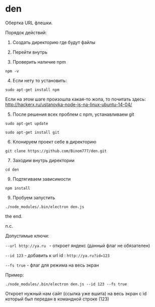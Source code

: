 # den
Обертка URL флешки.

Порядок действий:

1. Создать директорию где будут файлы
2. Перейти внутрь 

3. Проверить наличие npm  

`npm -v`

4. Если нету то установить:

`sudo apt-get install npm`

Если на этом шаге произошла какая-то жопа, то почитать здесь: http://hackerx.ru/ustanovka-node-js-na-linux-ubuntu-14-04/


5. После решения всех проблем с npm, устанавливаем git

`sudo apt-get update`

`sudo apt-get install git`

6. Клонируем проект себе в директорию

`git clone https://github.com/Binom777/den.git`

7. Заходим внутрь директории

`cd den`

9. Подтягиваем зависимости

`npm install`

9. Пробуем запустить

`./node_modules/.bin/electron den.js`

the end.

п.с.

Допустимые ключи:

`--url http://ya.ru `  - откроет яндекс  (данный флаг не обязателен)

`--id 123` - добавить к url id  :  `http://ya.ru?id=123`

`--fs true` - флаг для режима на весь экран 


Пример:


`./node_modules/.bin/electron den.js --id 123 --fs true`

Откроет нужный нам сайт (ссылка уже вшита) на весь экран с id который был передан в командной строке (123)  

